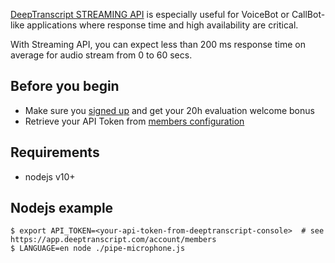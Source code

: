 [DeepTranscript STREAMING API](https://app.deeptranscript.com/documentation#operation/transcriptions_stream) is especially useful for VoiceBot or CallBot-like applications where response time and high availability are critical.

With Streaming API, you can expect less than 200 ms response time on average for audio stream from 0 to 60 secs.


## Before you begin
 - Make sure you [signed up](https://app.deeptranscript.com/signup) and get your 20h evaluation welcome bonus
 - Retrieve your API Token from [members configuration](https://app.deeptranscript.com/account/members)


## Requirements
 - nodejs v10+

## Nodejs example

```shell script
$ export API_TOKEN=<your-api-token-from-deeptranscript-console>  # see https://app.deeptranscript.com/account/members
$ LANGUAGE=en node ./pipe-microphone.js
```
